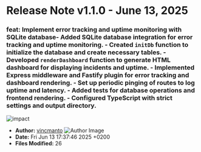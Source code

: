 # Release Note v1.1.0 - June 13, 2025


### feat: Implement error tracking and uptime monitoring with SQLite database- Added SQLite database integration for error tracking and uptime monitoring. - Created `initDb` function to initialize the database and create necessary tables. - Developed `renderDashboard` function to generate HTML dashboard for displaying incidents and uptime. - Implemented Express middleware and Fastify plugin for error tracking and dashboard rendering. - Set up periodic pinging of routes to log uptime and latency. - Added tests for database operations and frontend rendering. - Configured TypeScript with strict settings and output directory. 

![impact](https://img.shields.io/badge/impact-high-red?style=flat-square)
- **Author:** [vincmanto](https://github.com/vincmanto) ![Author Image](https://avatars.githubusercontent.com/vincmanto?size=40)
- **Date:** Fri Jun 13 17:37:46 2025 +0200
- **Files Modified:** 26
    
